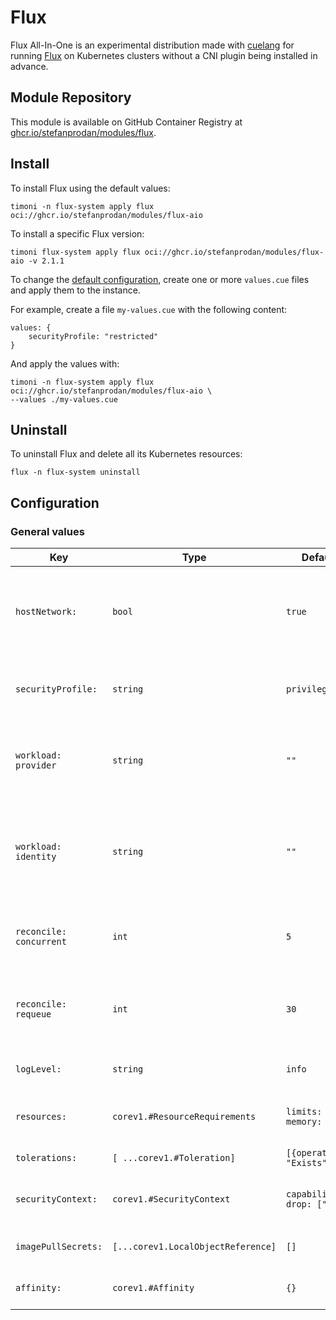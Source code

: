 # Flux

Flux All-In-One is an experimental distribution made with [cuelang](https://cuelang.org/)
for running [Flux](https://fluxcd.io) on Kubernetes clusters without a CNI plugin being
installed in advance.

## Module Repository

This module is available on GitHub Container Registry at
[ghcr.io/stefanprodan/modules/flux](https://github.com/stefanprodan/podinfo/pkgs/container/modules%2Fflux).

## Install

To install Flux using the default values:

```shell
timoni -n flux-system apply flux oci://ghcr.io/stefanprodan/modules/flux-aio
```

To install a specific Flux version:

```shell
timoni flux-system apply flux oci://ghcr.io/stefanprodan/modules/flux-aio -v 2.1.1
```

To change the [default configuration](#configuration),
create one or more `values.cue` files and apply them to the instance.

For example, create a file `my-values.cue` with the following content:

```cue
values: {
	securityProfile: "restricted"
}
```

And apply the values with:

```shell
timoni -n flux-system apply flux oci://ghcr.io/stefanprodan/modules/flux-aio \
--values ./my-values.cue
```

## Uninstall

To uninstall Flux and delete all its Kubernetes resources:

```shell
flux -n flux-system uninstall
```

## Configuration

### General values

| Key                     | Type                               | Default                       | Description                                                                                                                                  |
|-------------------------|------------------------------------|-------------------------------|----------------------------------------------------------------------------------------------------------------------------------------------|
| `hostNetwork:`          | `bool`                             | `true`                        | Host network must be enabled on bare-metal clusters without a CNI preinstalled                                                               |
| `securityProfile:`      | `string`                           | `privileged`                  | To enable Flux multi-tenancy lockdown set the value to `restricted`                                                                          |
| `workload: provider`    | `string`                           | `""`                          | Kubernetes workload identity provider, can be  `aws`, `azure` or `gcp`                                                                       |
| `workload: identity`    | `string`                           | `""`                          | Kubernetes workload ID, can be an AWS Role ARN, Azure Client ID, or GCP Identity Name                                                        |
| `reconcile: concurrent` | `int`                              | `5`                           | The maximum number of parallel reconciliations per controller                                                                                |
| `reconcile: requeue`    | `int`                              | `30`                          | The interval in seconds at which failing dependencies are reevaluated                                                                        |
| `logLevel:`             | `string`                           | `info`                        | Flux log level can be `debug`, `info`, `error`                                                                                               |
| `resources:`            | `corev1.#ResourceRequirements`     | `limits: memory: "1Gi"`       | [Kubernetes resource requests and limits](https://kubernetes.io/docs/concepts/configuration/manage-resources-containers)                     |
| `tolerations:`          | `[ ...corev1.#Toleration]`         | `[{operator: "Exists"}]`      | [Kubernetes toleration](https://kubernetes.io/docs/concepts/scheduling-eviction/taint-and-toleration)                                        |
| `securityContext:`      | `corev1.#SecurityContext`          | `capabilities: drop: ["ALL"]` | [Kubernetes container security context](https://kubernetes.io/docs/tasks/configure-pod-container/security-context)                           |
| `imagePullSecrets:`     | `[...corev1.LocalObjectReference]` | `[]`                          | [Kubernetes image pull secrets](https://kubernetes.io/docs/concepts/containers/images/#specifying-imagepullsecrets-on-a-pod)                 |
| `affinity:`             | `corev1.#Affinity`                 | `{}`                          | [Kubernetes affinity and anti-affinity](https://kubernetes.io/docs/concepts/scheduling-eviction/assign-pod-node/#affinity-and-anti-affinity) |
